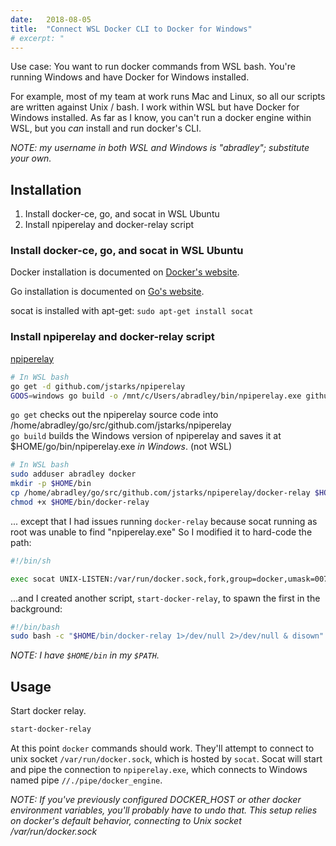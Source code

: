 ```yaml
---
date:   2018-08-05
title:  "Connect WSL Docker CLI to Docker for Windows"
# excerpt: "
---
```


Use case: You want to run docker commands from WSL bash.  You're running Windows and have Docker for Windows installed.

For example, most of my team at work runs Mac and Linux, so all our scripts are written against Unix / bash.  I work within WSL
but have Docker for Windows installed.  As far as I know, you can't run a docker engine within WSL, but you *can* install and run docker's CLI.

*NOTE: my username in both WSL and Windows is "abradley"; substitute your own.*

## Installation 
1. Install docker-ce, go, and socat in WSL Ubuntu
1. Install npiperelay and docker-relay script

### Install docker-ce, go, and socat in WSL Ubuntu

Docker installation is documented on [Docker's website](https://docs.docker.com/install/linux/docker-ce/ubuntu/).

Go installation is documented on [Go's website](https://github.com/golang/go/wiki/Ubuntu).

socat is installed with apt-get: `sudo apt-get install socat`

### Install npiperelay and docker-relay script

[npiperelay](https://github.com/jstarks/npiperelay)

```bash
# In WSL bash
go get -d github.com/jstarks/npiperelay
GOOS=windows go build -o /mnt/c/Users/abradley/bin/npiperelay.exe github.com/jstarks/npiperelay
```

`go get` checks out the npiperelay source code into /home/abradley/go/src/github.com/jstarks/npiperelay  
`go build` builds the Windows version of npiperelay and saves it at $HOME/go/bin/npiperelay.exe *in Windows*. (not WSL)

```bash
# In WSL bash
sudo adduser abradley docker
mkdir -p $HOME/bin
cp /home/abradley/go/src/github.com/jstarks/npiperelay/docker-relay $HOME/bin/
chmod +x $HOME/bin/docker-relay
```

... except that I had issues running `docker-relay` because socat running as root was unable to find "npiperelay.exe"  So I modified it to hard-code the path:

```bash
#!/bin/sh

exec socat UNIX-LISTEN:/var/run/docker.sock,fork,group=docker,umask=007 EXEC:"/mnt/c/Users/abradley/bin/npiperelay.exe -ep -s //./pipe/docker_engine",nofork
```

...and I created another script, `start-docker-relay`, to spawn the first in the background:

```bash
#!/bin/bash
sudo bash -c "$HOME/bin/docker-relay 1>/dev/null 2>/dev/null & disown"
```

*NOTE: I have `$HOME/bin` in my `$PATH`.*

## Usage

Start docker relay.

```bash
start-docker-relay
```

At this point `docker` commands should work.  They'll attempt to connect to unix socket `/var/run/docker.sock`, which is hosted by `socat`.  Socat will start and pipe the connection to `npiperelay.exe`, which connects to Windows named pipe `//./pipe/docker_engine`.

*NOTE: If you've previously configured DOCKER_HOST or other docker environment variables, you'll probably have to undo that.  This setup relies on docker's default behavior, connecting to Unix socket /var/run/docker.sock*